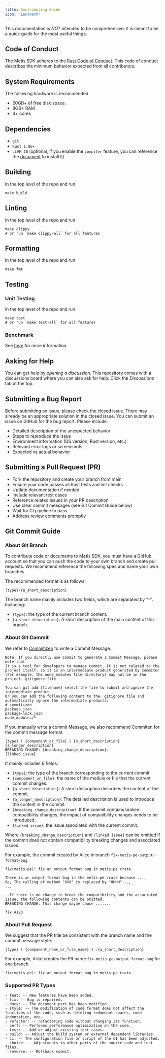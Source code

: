 ```yaml
---
title: Contributing Guide
icon: "Landmark"
---
```


This documentation is _NOT_ intended to be comprehensive; it is meant to be a quick guide for the most useful things.

## Code of Conduct

The Metis SDK adheres to the [Rust Code of Conduct](https://www.rust-lang.org/conduct.html). This code of conduct describes the minimum behavior expected from all contributors.

## System Requirements

The following hardware is recommended.

- 20GB+ of free disk space.
- 8GB+ RAM
- 4+ cores

## Dependencies

- `git`
- `Rust 1.86+`
- `LLVM 18` (optional, if you enable the `compiler` feature, you can reference the [document](../crates/vm/docs/dev.md) to install it)

## Building

In the top level of the repo and run

```shell
make build
```

## Linting

In the top level of the repo and run

```shell
make clippy
# or run `make clippy-all` for all features
```

## Formatting

In the top level of the repo and run

```shell
make fmt
```

## Testing

### Unit Testing

In the top level of the repo and run

```shell
make test
# or run `make test-all` for all features
```

### Benchmark

See [here](../crates/pe/benches/README.md) for more information.

## Asking for Help

You can get help by *opening a discussion*. This repository comes with a discussions board where you can also ask for help. Click the *Discussions* tab at the top.

## Submitting a Bug Report

Before submitting an issue, please check the closed issue. There may already be an appropriate solution in the closed issue. You can submit an issue on GitHub for the bug report. Please include:

- Detailed description of the unexpected behavior
- Steps to reproduce the issue
- Environment information (OS version, Rust version, etc.)
- Relevant error logs or screenshots
- Expected vs actual behavior

## Submitting a Pull Request (PR)

- Fork the repository and create your branch from main
- Ensure your code passes all Rust tests and lint checks
- Update documentation if needed
- Include relevant test cases
- Reference related issues in your PR description
- Use clear commit messages (see Git Commit Guide below)
- Wait for CI pipeline to pass
- Address review comments promptly

## Git Commit Guide

### About Git Branch

To contribute code or documents to Metis SDK, you must have a GitHub account so that you can push the code to your own branch and create pull requests. We recommend reference the following spec and name your own branches.

The recommended format is as follows:

```text
{type}-{a_short_description}
```

The branch name mainly includes two fields, which are separated by "-". Including:

- `{type}`: the type of the current branch content.
- `{a_short_description}`: A short description of the main content of this branch.

### About Git Commit

We refer to [Commitizen](https://github.com/commitizen/cz-cli) to write a Commit Message.

```text
Note: If you directly use Commit to generate a Commit Message, please note that
It is a tool for developers to manage commit. It is not related to the project itself, so it is an intermediate product generated by Commiten
(For example, the node_modules file directory) may not be in the project. gitignore file.

You can git add {filename} select the file to submit and ignore the intermediate product.
Or you can add the following content to the. gitignore file and automatically ignore the intermediate products:
# commitizen
package.json
package-lock.json
node_modules/*
```

If you manually write a commit Message, we also recommend Commiten for the commit message format.

```text
{type} ( {component_or_file} ) {a_short_description}
{a_longer_description}
BREAKING CHANGE: {breaking_change_description}.
{linked issue}
```

It mainly includes 6 fields:

- `{type}`: the type of the branch corresponding to the current commit.
- `{component_or_file}`: the name of the module or file that the current commit changes.
- `{a_short_description}`: A short description describes the content of the commit.
- `{a_longer_description}`: The detailed description is used to introduce the content in the commit.
- `{breaking_change_description}`: If the commit contains broken compatibility changes, the impact of compatibility changes needs to be introduced.
- `{linked issue}`: the issue associated with the current commit.

Where `{breaking_change_description}` and `{linked issue}` can be omitted if the commit does not contain compatibility breaking changes and associated issues.

For example, the commit created by Alice in branch `fix-metis-pe-output-format-bug`.

```text
fix(metis-pe): fix an output format bug in metis-pe crate.

There is an output format bug in the metis-pe crate because ...,
So, The calling of method "XXX" is replaced by "HHHH"...,
...

--If there is no change to break the compatibility and the associated issue, the following contents can be omitted.
BREAKING CHANGE: This change maybe cause .......

fix #123
```

### About Pull Request

We suggest that the PR title be consistent with the branch name and the commit message style:

```text
{type} ( {component_name_or_file_name} ) :{a_short_description}
```

For example, Alice creates the PR name `fix-metis-pe-output-format-bug` for one branch.

```text
fix(metis-pe): fix an output format bug in metis-pe crate.
```

### Supported PR Types

```text
- feat: -- New features have been added.
- fix: -- Bug is repaired.
- docs: -- The document part has been modified.
- style: -- The modification of code format does not affect the functions of the code, such as deleting redundant spaces, code indentation, etc.
- refactor: -- refactoring code without changing its function.
- perf: -- Performs performance optimization on the code.
- test: -- Add or adjust existing test cases.
- build: -- Adjust the build system or external dependent libraries.
- ci: -- The configuration file or script of the CI has been adjusted.
- choice: -- Adjustments to other parts of the source code and test files.
- reverse: -- Rollback commit.
```
